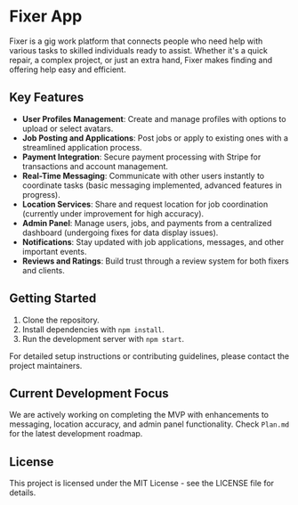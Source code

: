 # Fixer App

Fixer is a gig work platform that connects people who need help with various tasks to skilled individuals ready to assist. Whether it's a quick repair, a complex project, or just an extra hand, Fixer makes finding and offering help easy and efficient.

## Key Features

- **User Profiles Management**: Create and manage profiles with options to upload or select avatars.
- **Job Posting and Applications**: Post jobs or apply to existing ones with a streamlined application process.
- **Payment Integration**: Secure payment processing with Stripe for transactions and account management.
- **Real-Time Messaging**: Communicate with other users instantly to coordinate tasks (basic messaging implemented, advanced features in progress).
- **Location Services**: Share and request location for job coordination (currently under improvement for high accuracy).
- **Admin Panel**: Manage users, jobs, and payments from a centralized dashboard (undergoing fixes for data display issues).
- **Notifications**: Stay updated with job applications, messages, and other important events.
- **Reviews and Ratings**: Build trust through a review system for both fixers and clients.

## Getting Started

1. Clone the repository.
2. Install dependencies with `npm install`.
3. Run the development server with `npm start`.

For detailed setup instructions or contributing guidelines, please contact the project maintainers.

## Current Development Focus

We are actively working on completing the MVP with enhancements to messaging, location accuracy, and admin panel functionality. Check `Plan.md` for the latest development roadmap.

## License

This project is licensed under the MIT License - see the LICENSE file for details.